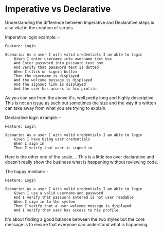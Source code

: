 # Imperative vs Declarative

Understanding the difference between Imperative and Declarative steps is also vital in the creation of scripts.

Imperative login example: -
```gherkin
Feature: Login

Scenario: As a user I with valid credentials I am able to login
    Given I enter username into username text box
    And Enter password into password text box
    And Verify that password text is dotted
    When I click on signin button
    Then the username is displayed
    And the welcome message is displayed
    And the signout link is displayed
    And the user has access to his profile
```


As you can see from the above it's, well pretty long and highly descriptive. This is not an issue as such but sometimes the size and the way it's written can take away from what you are trying to explain.

Declarative login example: -
```gherkin
Feature: Login

Scenario: As a user I with valid credentials I am able to login
    Given I have Using user credentials
    When I sign in
    Then I verify that user is signed in
```


Here is the other end of the scale.... This is a little too over declarative and doesn't really show the business what is happening without reviewing code.

The happy medium: -
```gherkin
Feature: Login

Scenario: As a user I with valid credentials I am able to login
    Given I use a valid username and password
    And I verify that password entered is not user readable
    When I sign in to the system
    Then I verify that a user welcome message is displayed
    And I verify that user has access to his profile
```

It's about finding a good balance between the two styles but the core message is to ensure that everyone can understand what is happening.